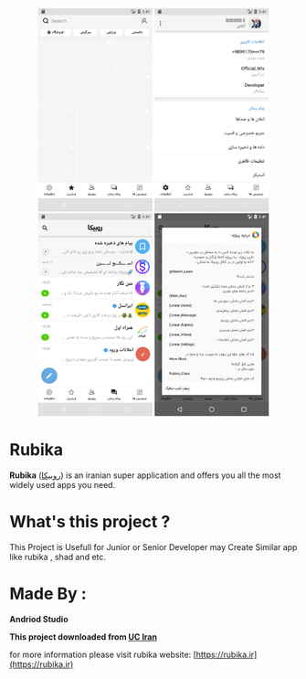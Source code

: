 <p align="center">
<img src="https://github.com/SajjadSabzkar/Rubika_Ui/blob/main/screenshots/Screenshot_4.png" width="200">
<img src="https://github.com/SajjadSabzkar/Rubika_Ui/blob/main/screenshots/Screenshot_3.png" width="200">
<img src="https://github.com/SajjadSabzkar/Rubika_Ui/blob/main/screenshots/Screenshot_2.png" width="200">
<img src="https://github.com/SajjadSabzkar/Rubika_Ui/blob/main/screenshots/Screenshot_1.png" width="200">
</p>


# Rubika
**Rubika** ([روبیکا](https://rubika.ir)) is an iranian super application and offers you all the most widely used apps you need.

# What's this project ?
This Project is Usefull for Junior or Senior Developer may Create Similar  app like rubika , shad and etc.

# Made By : 
**Andriod Studio**

**This project downloaded from [UC Iran](https://uciran.ir/23578-1-1.html)**

for more information please visit rubika website: [https://rubika.ir](https://rubika.ir)